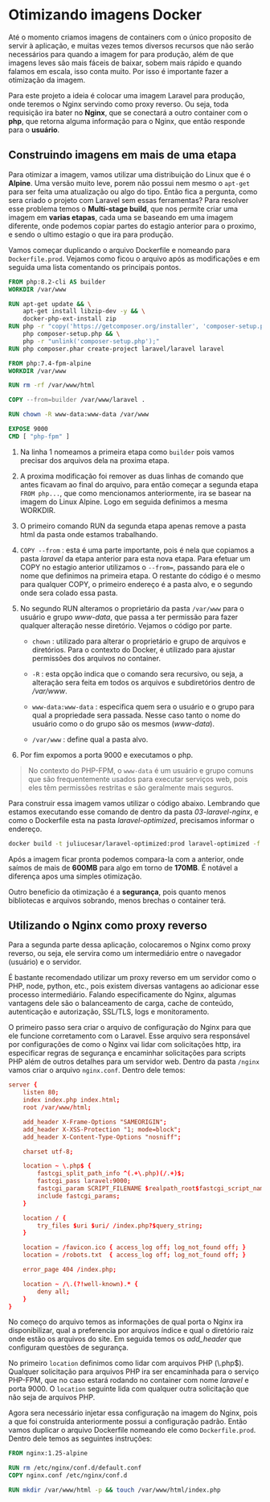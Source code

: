# Otimizando imagens Docker

Até o momento criamos imagens de containers com o único proposito de servir à aplicação, e muitas vezes temos diversos recursos que não serão necessários para quando a imagem for para produção, além de que imagens leves são mais fáceis de baixar, sobem mais rápido e quando falamos em escala, isso conta muito. Por isso é importante fazer a otimização da imagem.

Para este projeto a ideia é colocar uma imagem Laravel para produção, onde teremos o Nginx servindo como proxy reverso. Ou seja, toda requisição ira bater no **Nginx**, que se conectará a outro container com o **php**, que retorna alguma informação para o Nginx, que então responde para o **usuário**.

## Construindo imagens em mais de uma etapa

Para otimizar a imagem, vamos utilizar uma distribuição do Linux que é o **Alpine**. Uma versão muito leve, porem não possui nem mesmo o `apt-get` para ser feita uma atualização ou algo do tipo. Então fica a pergunta, como sera criado o projeto com Laravel sem essas ferramentas? Para resolver esse problema temos o **Multi-stage build**, que nos permite criar uma imagem em **varias etapas**, cada uma se baseando em uma imagem diferente, onde podemos copiar partes do estagio anterior para o proximo, e sendo o ultimo estagio o que ira para produção.

Vamos começar duplicando o arquivo Dockerfile e nomeando para `Dockerfile.prod`. Vejamos como ficou o arquivo após as modificações e em seguida uma lista comentando os principais pontos.

```dockerfile
FROM php:8.2-cli AS builder
WORKDIR /var/www

RUN apt-get update && \
    apt-get install libzip-dev -y && \
    docker-php-ext-install zip
RUN php -r "copy('https://getcomposer.org/installer', 'composer-setup.php');" && \
    php composer-setup.php && \
    php -r "unlink('composer-setup.php');"
RUN php composer.phar create-project laravel/laravel laravel

FROM php:7.4-fpm-alpine
WORKDIR /var/www

RUN rm -rf /var/www/html

COPY --from=builder /var/www/laravel .

RUN chown -R www-data:www-data /var/www

EXPOSE 9000
CMD [ "php-fpm" ]
```

1. Na linha 1 nomeamos a primeira etapa como `builder` pois vamos precisar dos arquivos dela na proxima etapa.

2. A proxima modificação foi remover as duas linhas de comando que antes ficavam ao final do arquivo, para então começar a segunda etapa `FROM php...`, que como mencionamos anteriormente, ira se basear na imagem do Linux Alpine. Logo em seguida definimos a mesma WORKDIR.

3. O primeiro comando RUN da segunda etapa apenas remove a pasta html da pasta onde estamos trabalhando.

4. `COPY --from` : esta é uma parte importante, pois é nela que copiamos a pasta *laravel* da etapa anterior para esta nova etapa. Para efetuar um COPY no estagio anterior utilizamos o `--from=`, passando para ele o nome que definimos na primeira etapa. O restante do código é o mesmo para qualquer COPY, o primeiro endereço é a pasta alvo, e o segundo onde sera colado essa pasta.

5. No segundo RUN alteramos o proprietário da pasta `/var/www` para o usuário e grupo *www-data*, que passa a ter permissão para fazer qualquer alteração nesse diretório. Vejamos o código por parte.

   - `chown` : utilizado para alterar o proprietário e grupo de arquivos e diretórios. Para o contexto do Docker, é utilizado para ajustar permissões dos arquivos no container.

   - `-R` : esta opção indica que o comando sera recursivo, ou seja, a alteração sera feita em todos os arquivos e subdiretórios dentro de */var/www*.

   - `www-data:www-data` : especifica quem sera o usuário e o grupo para qual a propriedade sera passada. Nesse caso tanto o nome do usuário como o do grupo são os mesmos (*www-data*).

   - `/var/www` : define qual a pasta alvo.

6. Por fim expomos a porta 9000 e executamos o php.

> No contexto do PHP-FPM, o `www-data` é um usuário e grupo comuns que são frequentemente usados para executar serviços web, pois eles têm permissões restritas e são geralmente mais seguros.

Para construir essa imagem vamos utilizar o código abaixo. Lembrando que estamos executando esse comando de dentro da pasta *03-laravel-nginx*, e como o Dockerfile esta na pasta *laravel-optimized*, precisamos informar o endereço.

```bash
docker build -t juliucesar/laravel-optimized:prod laravel-optimized -f /laravel-optimized/Dockerfile.prod
```

Após a imagem ficar pronta podemos compara-la com a anterior, onde saímos de mais de **600MB** para algo em torno de **170MB**. É notável a diferença apos uma simples otimização.

Outro beneficio da otimização é a **segurança**, pois quanto menos bibliotecas e arquivos sobrando, menos brechas o container terá.

## Utilizando o Nginx como proxy reverso

Para a segunda parte dessa aplicação, colocaremos o Nginx como proxy reverso, ou seja, ele servira como um intermediário entre o navegador (usuário) e o servidor.

É bastante recomendado utilizar um proxy reverso em um servidor como o PHP, node, python, etc., pois existem diversas vantagens ao adicionar esse processo intermediário. Falando especificamente do Nginx, algumas vantagens dele são o balanceamento de carga, cache de conteúdo, autenticação e autorização, SSL/TLS, logs e monitoramento.

O primeiro passo sera criar o arquivo de configuração do Nginx para que ele funcione corretamento com o Laravel. Esse arquivo sera responsável por configurações de como o Nginx vai lidar com solicitações http, ira especificar regras de segurança e encaminhar solicitações para scripts PHP além de outros detalhes para um servidor web. Dentro da pasta `/nginx` vamos criar o arquivo `nginx.conf`. Dentro dele temos:

```conf
server {
    listen 80;
    index index.php index.html;
    root /var/www/html;

    add_header X-Frame-Options "SAMEORIGIN";
    add_header X-XSS-Protection "1; mode=block";
    add_header X-Content-Type-Options "nosniff";

    charset utf-8;

    location ~ \.php$ {
        fastcgi_split_path_info ^(.+\.php)(/.+)$;
        fastcgi_pass laravel:9000;
        fastcgi_param SCRIPT_FILENAME $realpath_root$fastcgi_script_name;
        include fastcgi_params;
    }

    location / {
        try_files $uri $uri/ /index.php?$query_string;
    }

    location = /favicon.ico { access_log off; log_not_found off; }
    location = /robots.txt  { access_log off; log_not_found off; }

    error_page 404 /index.php;

    location ~ /\.(?!well-known).* {
        deny all;
    }
}
```

No começo do arquivo temos as informações de qual porta o Nginx ira disponibilizar, qual a preferencia por arquivos índice e qual o diretório raiz onde estão os arquivos do site. Em seguida temos os *add_header* que configuram questões de segurança.

No primeiro `location` definimos como lidar com arquivos PHP (\\.php$). Qualquer solicitação para arquivos PHP ira ser encaminhada para o serviço PHP-FPM, que no caso estará rodando no container com nome *laravel* e porta 9000. O `location` seguinte lida com qualquer outra solicitação que não seja de arquivos PHP.

Agora sera necessário injetar essa configuração na imagem do Nginx, pois a que foi construída anteriormente possui a configuração padrão. Então vamos duplicar o arquivo Dockerfile nomeando ele como `Dockerfile.prod`. Dentro dele temos as seguintes instruções:

```dockerfile
FROM nginx:1.25-alpine

RUN rm /etc/nginx/conf.d/default.conf
COPY nginx.conf /etc/nginx/conf.d

RUN mkdir /var/www/html -p && touch /var/www/html/index.php
```
